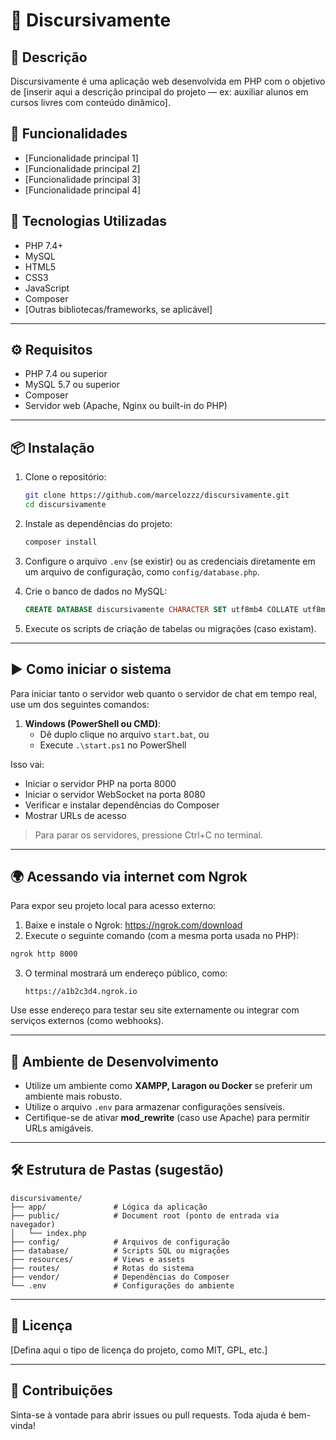 # 🧠 Discursivamente

## 📝 Descrição

Discursivamente é uma aplicação web desenvolvida em PHP com o objetivo de [inserir aqui a descrição principal do projeto — ex: auxiliar alunos em cursos livres com conteúdo dinâmico].

## 🚀 Funcionalidades

- [Funcionalidade principal 1]
- [Funcionalidade principal 2]
- [Funcionalidade principal 3]
- [Funcionalidade principal 4]

## 🔧 Tecnologias Utilizadas

- PHP 7.4+
- MySQL
- HTML5
- CSS3
- JavaScript
- Composer
- [Outras bibliotecas/frameworks, se aplicável]

---

## ⚙️ Requisitos

- PHP 7.4 ou superior
- MySQL 5.7 ou superior
- Composer
- Servidor web (Apache, Nginx ou built-in do PHP)

---

## 📦 Instalação

1. Clone o repositório:
   ```bash
   git clone https://github.com/marcelozzz/discursivamente.git
   cd discursivamente
   ```

2. Instale as dependências do projeto:
   ```bash
   composer install
   ```

3. Configure o arquivo `.env` (se existir) ou as credenciais diretamente em um arquivo de configuração, como `config/database.php`.

4. Crie o banco de dados no MySQL:
   ```sql
   CREATE DATABASE discursivamente CHARACTER SET utf8mb4 COLLATE utf8mb4_unicode_ci;
   ```

5. Execute os scripts de criação de tabelas ou migrações (caso existam).

---

## ▶️ Como iniciar o sistema

Para iniciar tanto o servidor web quanto o servidor de chat em tempo real, use um dos seguintes comandos:

1. **Windows (PowerShell ou CMD)**:
   - Dê duplo clique no arquivo `start.bat`, ou
   - Execute `.\start.ps1` no PowerShell

Isso vai:
- Iniciar o servidor PHP na porta 8000
- Iniciar o servidor WebSocket na porta 8080
- Verificar e instalar dependências do Composer
- Mostrar URLs de acesso

> Para parar os servidores, pressione Ctrl+C no terminal.

---

## 🌍 Acessando via internet com Ngrok

Para expor seu projeto local para acesso externo:

1. Baixe e instale o Ngrok: https://ngrok.com/download
2. Execute o seguinte comando (com a mesma porta usada no PHP):

```bash
ngrok http 8000
```

3. O terminal mostrará um endereço público, como:
   ```
   https://a1b2c3d4.ngrok.io
   ```

Use esse endereço para testar seu site externamente ou integrar com serviços externos (como webhooks).

---

## 🧪 Ambiente de Desenvolvimento

- Utilize um ambiente como **XAMPP, Laragon ou Docker** se preferir um ambiente mais robusto.
- Utilize o arquivo `.env` para armazenar configurações sensíveis.
- Certifique-se de ativar **mod_rewrite** (caso use Apache) para permitir URLs amigáveis.

---

## 🛠️ Estrutura de Pastas (sugestão)

```
discursivamente/
├── app/               # Lógica da aplicação
├── public/            # Document root (ponto de entrada via navegador)
│   └── index.php
├── config/            # Arquivos de configuração
├── database/          # Scripts SQL ou migrações
├── resources/         # Views e assets
├── routes/            # Rotas do sistema
├── vendor/            # Dependências do Composer
└── .env               # Configurações do ambiente
```

---

## 📄 Licença

[Defina aqui o tipo de licença do projeto, como MIT, GPL, etc.]

---

## 🤝 Contribuições

Sinta-se à vontade para abrir issues ou pull requests. Toda ajuda é bem-vinda!
